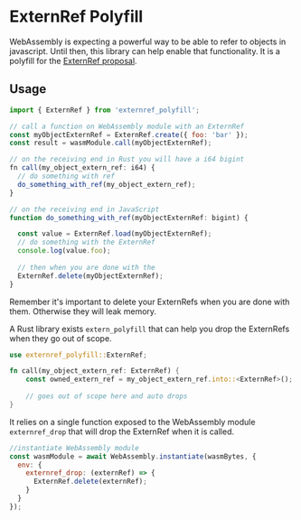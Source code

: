 # ExternRef Polyfill

WebAssembly is expecting a powerful way to be able to refer to objects in javascript.  Until then, this library can help enable that functionality. It is a polyfill for the [ExternRef proposal](https://github.com/WebAssembly/reference-types/blob/master/proposals/reference-types/Overview.md).

## Usage

```js
import { ExternRef } from 'externref_polyfill';

// call a function on WebAssembly module with an ExternRef
const myObjectExternRef = ExternRef.create({ foo: 'bar' });
const result = wasmModule.call(myObjectExternRef);

// on the receiving end in Rust you will have a i64 bigint
fn call(my_object_extern_ref: i64) {
  // do something with ref
  do_something_with_ref(my_object_extern_ref);
}

// on the receiving end in JavaScript
function do_something_with_ref(myObjectExternRef: bigint) {

  const value = ExternRef.load(myObjectExternRef);
  // do something with the ExternRef
  console.log(value.foo);
  
  // then when you are done with the 
  ExternRef.delete(myObjectExternRef);
}
```

Remember it's important to delete your ExternRefs when you are done with them.  Otherwise they will leak memory.

A Rust library exists `extern_polyfill` that can help you drop the ExternRefs when they go out of scope.

```rust
use externref_polyfill::ExternRef;

fn call(my_object_extern_ref: ExternRef) {
    const owned_extern_ref = my_object_extern_ref.into::<ExternRef>();
    
    // goes out of scope here and auto drops
}
```

It relies on a single function exposed to the WebAssembly module `externref_drop` that will drop the ExternRef when it is called.

```javascript
//instantiate WebAssembly module
const wasmModule = await WebAssembly.instantiate(wasmBytes, {
  env: {
    externref_drop: (externRef) => {
      ExternRef.delete(externRef);
    }
  }
});
```
